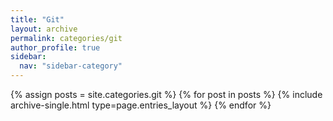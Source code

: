```yaml
---
title: "Git"
layout: archive
permalink: categories/git
author_profile: true
sidebar:
  nav: "sidebar-category"
---
```


{% assign posts = site.categories.git %}
{% for post in posts %} {% include archive-single.html type=page.entries_layout %} {% endfor %} 